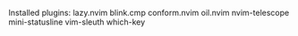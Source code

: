 Installed plugins:
  lazy.nvim
  blink.cmp
  conform.nvim
  oil.nvim
  nvim-telescope
  mini-statusline
  vim-sleuth
  which-key
